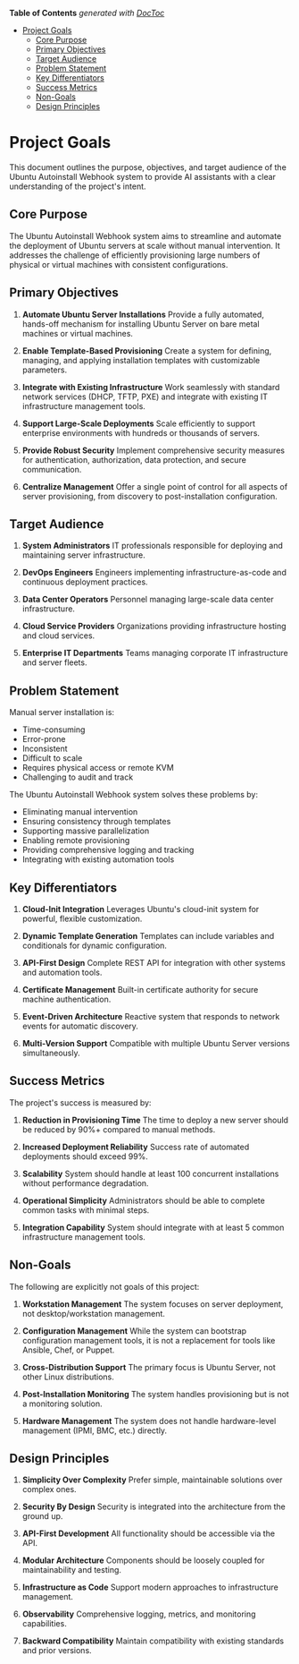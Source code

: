 <!-- START doctoc generated TOC please keep comment here to allow auto update -->
<!-- DON'T EDIT THIS SECTION, INSTEAD RE-RUN doctoc TO UPDATE -->
**Table of Contents**  *generated with [DocToc](https://github.com/thlorenz/doctoc)*

- [Project Goals](#project-goals)
  - [Core Purpose](#core-purpose)
  - [Primary Objectives](#primary-objectives)
  - [Target Audience](#target-audience)
  - [Problem Statement](#problem-statement)
  - [Key Differentiators](#key-differentiators)
  - [Success Metrics](#success-metrics)
  - [Non-Goals](#non-goals)
  - [Design Principles](#design-principles)

<!-- END doctoc generated TOC please keep comment here to allow auto update -->

# Project Goals

This document outlines the purpose, objectives, and target audience of the Ubuntu Autoinstall Webhook system to provide AI assistants with a clear understanding of the project's intent.

## Core Purpose

The Ubuntu Autoinstall Webhook system aims to streamline and automate the deployment of Ubuntu servers at scale without manual intervention. It addresses the challenge of efficiently provisioning large numbers of physical or virtual machines with consistent configurations.

## Primary Objectives

1. **Automate Ubuntu Server Installations**
   Provide a fully automated, hands-off mechanism for installing Ubuntu Server on bare metal machines or virtual machines.

2. **Enable Template-Based Provisioning**
   Create a system for defining, managing, and applying installation templates with customizable parameters.

3. **Integrate with Existing Infrastructure**
   Work seamlessly with standard network services (DHCP, TFTP, PXE) and integrate with existing IT infrastructure management tools.

4. **Support Large-Scale Deployments**
   Scale efficiently to support enterprise environments with hundreds or thousands of servers.

5. **Provide Robust Security**
   Implement comprehensive security measures for authentication, authorization, data protection, and secure communication.

6. **Centralize Management**
   Offer a single point of control for all aspects of server provisioning, from discovery to post-installation configuration.

## Target Audience

1. **System Administrators**
   IT professionals responsible for deploying and maintaining server infrastructure.

2. **DevOps Engineers**
   Engineers implementing infrastructure-as-code and continuous deployment practices.

3. **Data Center Operators**
   Personnel managing large-scale data center infrastructure.

4. **Cloud Service Providers**
   Organizations providing infrastructure hosting and cloud services.

5. **Enterprise IT Departments**
   Teams managing corporate IT infrastructure and server fleets.

## Problem Statement

Manual server installation is:
- Time-consuming
- Error-prone
- Inconsistent
- Difficult to scale
- Requires physical access or remote KVM
- Challenging to audit and track

The Ubuntu Autoinstall Webhook system solves these problems by:
- Eliminating manual intervention
- Ensuring consistency through templates
- Supporting massive parallelization
- Enabling remote provisioning
- Providing comprehensive logging and tracking
- Integrating with existing automation tools

## Key Differentiators

1. **Cloud-Init Integration**
   Leverages Ubuntu's cloud-init system for powerful, flexible customization.

2. **Dynamic Template Generation**
   Templates can include variables and conditionals for dynamic configuration.

3. **API-First Design**
   Complete REST API for integration with other systems and automation tools.

4. **Certificate Management**
   Built-in certificate authority for secure machine authentication.

5. **Event-Driven Architecture**
   Reactive system that responds to network events for automatic discovery.

6. **Multi-Version Support**
   Compatible with multiple Ubuntu Server versions simultaneously.

## Success Metrics

The project's success is measured by:

1. **Reduction in Provisioning Time**
   The time to deploy a new server should be reduced by 90%+ compared to manual methods.

2. **Increased Deployment Reliability**
   Success rate of automated deployments should exceed 99%.

3. **Scalability**
   System should handle at least 100 concurrent installations without performance degradation.

4. **Operational Simplicity**
   Administrators should be able to complete common tasks with minimal steps.

5. **Integration Capability**
   System should integrate with at least 5 common infrastructure management tools.

## Non-Goals

The following are explicitly not goals of this project:

1. **Workstation Management**
   The system focuses on server deployment, not desktop/workstation management.

2. **Configuration Management**
   While the system can bootstrap configuration management tools, it is not a replacement for tools like Ansible, Chef, or Puppet.

3. **Cross-Distribution Support**
   The primary focus is Ubuntu Server, not other Linux distributions.

4. **Post-Installation Monitoring**
   The system handles provisioning but is not a monitoring solution.

5. **Hardware Management**
   The system does not handle hardware-level management (IPMI, BMC, etc.) directly.

## Design Principles

1. **Simplicity Over Complexity**
   Prefer simple, maintainable solutions over complex ones.

2. **Security By Design**
   Security is integrated into the architecture from the ground up.

3. **API-First Development**
   All functionality should be accessible via the API.

4. **Modular Architecture**
   Components should be loosely coupled for maintainability and testing.

5. **Infrastructure as Code**
   Support modern approaches to infrastructure management.

6. **Observability**
   Comprehensive logging, metrics, and monitoring capabilities.

7. **Backward Compatibility**
   Maintain compatibility with existing standards and prior versions.
